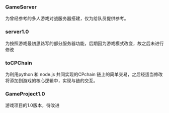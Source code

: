 
### GameServer
  为曾经参考的多人游戏对战服务器搭建，仅为给队员提供参考。

### server1.0
  为按照游戏最初思路写的部分服务器功能，后期因为游戏模式改变，故之后未进行修改

### toCPChain
  为利用python 和 node.js 共同实现的CPchain 链上的简单交易，之后经适当修改将添加到游戏的核心逻辑中，实现与链的交互。

### GameProject1.0
  游戏项目的1.0版本，待改进
